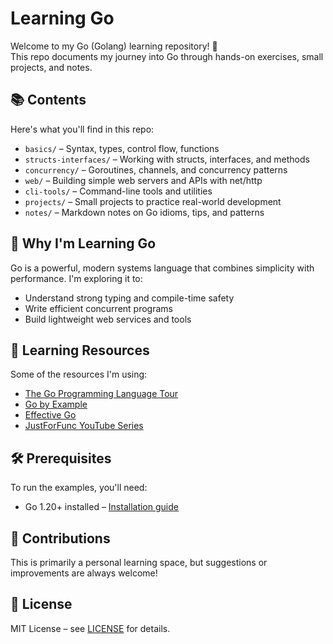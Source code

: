 # Learning Go

Welcome to my Go (Golang) learning repository! 🎯  
This repo documents my journey into Go through hands-on exercises, small projects, and notes.

## 📚 Contents

Here's what you'll find in this repo:

- `basics/` – Syntax, types, control flow, functions
- `structs-interfaces/` – Working with structs, interfaces, and methods
- `concurrency/` – Goroutines, channels, and concurrency patterns
- `web/` – Building simple web servers and APIs with net/http
- `cli-tools/` – Command-line tools and utilities
- `projects/` – Small projects to practice real-world development
- `notes/` – Markdown notes on Go idioms, tips, and patterns

## 🚀 Why I'm Learning Go

Go is a powerful, modern systems language that combines simplicity with performance. I'm exploring it to:

- Understand strong typing and compile-time safety
- Write efficient concurrent programs
- Build lightweight web services and tools

## 🧠 Learning Resources

Some of the resources I'm using:

- [The Go Programming Language Tour](https://tour.golang.org/)
- [Go by Example](https://gobyexample.com/)
- [Effective Go](https://go.dev/doc/effective_go)
- [JustForFunc YouTube Series](https://www.youtube.com/playlist?list=PL64wiCrrxh4Jisi7OcCJIUpguV_f5jGnZ)

## 🛠 Prerequisites

To run the examples, you'll need:

- Go 1.20+ installed – [Installation guide](https://go.dev/doc/install)

## 🤝 Contributions

This is primarily a personal learning space, but suggestions or improvements are always welcome!

## 📄 License

MIT License – see [LICENSE](LICENSE) for details.
